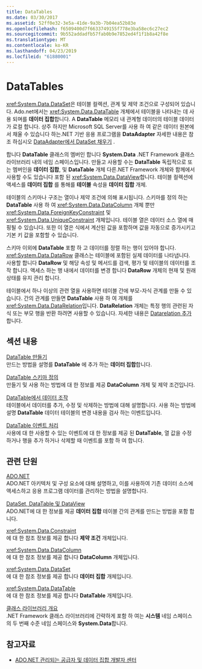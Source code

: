 ```yaml
---
title: DataTables
ms.date: 03/30/2017
ms.assetid: 52ff0e32-3e5a-41de-9a3b-7b04ea52b83e
ms.openlocfilehash: f6509400d7f6633749155f778e3ba58ec6c27ec2
ms.sourcegitcommit: 9b552addadfb57fab0b9e7852ed4f1f1b8a42f8e
ms.translationtype: MT
ms.contentlocale: ko-KR
ms.lasthandoff: 04/23/2019
ms.locfileid: "61880001"
---
```

# <a name="datatables"></a>DataTables
<xref:System.Data.DataSet>은 테이블 컬렉션, 관계 및 제약 조건으로 구성되어 있습니다. Ado.net에서는 <xref:System.Data.DataTable> 개체에서 테이블을 나타내는 데 사용 되며를 **데이터 집합**합니다. A **DataTable** 메모리 내 관계형 데이터의 테이블 데이터가 로컬 합니다. 상주 하지만 Microsoft SQL Server를 사용 하 여 같은 데이터 원본에서 채울 수 있습니다 하는.NET 기반 응용 프로그램을 **DataAdapter** 자세한 내용은 참조 하십시오 [DataAdapter에서 DataSet 채우기](../../../../../docs/framework/data/adonet/populating-a-dataset-from-a-dataadapter.md) .  
  
 합니다 **DataTable** 클래스의 멤버인 합니다 **System.Data** .NET Framework 클래스 라이브러리 내의 네임 스페이스입니다. 만들고 사용할 수는 **DataTable** 독립적으로 또는 멤버인을 **데이터 집합**, 및 **DataTable** 개체 다른.NET Framework 개체와 함께에서 사용할 수도 있습니다 포함 된 <xref:System.Data.DataView>합니다. 테이블 컬렉션에 액세스를 **데이터 집합** 를 통해를 **테이블** 속성을 **데이터 집합** 개체.  
  
 테이블의 스키마나 구조는 열이나 제약 조건에 의해 표시됩니다. 스키마를 정의 하는 **DataTable** 사용 하 여 <xref:System.Data.DataColumn> 개체 뿐만 <xref:System.Data.ForeignKeyConstraint> 및 <xref:System.Data.UniqueConstraint> 개체입니다. 테이블 열은 데이터 소스 열에 매핑될 수 있습니다. 또한 이 열은 식에서 계산된 값을 포함하며 값을 자동으로 증가시키고 기본 키 값을 포함할 수 있습니다.  
  
 스키마 이외에 **DataTable** 포함 하 고 데이터를 정렬 하는 행이 있어야 합니다. <xref:System.Data.DataRow> 클래스는 테이블에 포함된 실제 데이터를 나타냅니다. 사용할 합니다 **DataRow** 및 해당 속성 및 메서드를 검색, 평가 및 테이블의 데이터를 조작 합니다. 액세스 하는 행 내에서 데이터를 변경 합니다 **DataRow** 개체의 현재 및 원래 상태를 유지 관리 합니다.  
  
 테이블에서 하나 이상의 관련 열을 사용하면 테이블 간에 부모-자식 관계를 만들 수 있습니다. 간의 관계를 만들면 **DataTable** 사용 하 여 개체를 <xref:System.Data.DataRelation>입니다. **DataRelation** 개체는 특정 행의 관련된 자식 또는 부모 행을 반환 하려면 사용할 수 있습니다. 자세한 내용은 [Datarelation 추가](../../../../../docs/framework/data/adonet/dataset-datatable-dataview/adding-datarelations.md)합니다.  
  
## <a name="in-this-section"></a>섹션 내용  
 [DataTable 만들기](../../../../../docs/framework/data/adonet/dataset-datatable-dataview/creating-a-datatable.md)  
 만드는 방법을 설명를 **DataTable** 에 추가 하는 **데이터 집합**합니다.  
  
 [DataTable 스키마 정의](../../../../../docs/framework/data/adonet/dataset-datatable-dataview/datatable-schema-definition.md)  
 만들기 및 사용 하는 방법에 대 한 정보를 제공 **DataColumn** 개체 및 제약 조건입니다.  
  
 [DataTable에서 데이터 조작](../../../../../docs/framework/data/adonet/dataset-datatable-dataview/manipulating-data-in-a-datatable.md)  
 테이블에서 데이터를 추가, 수정 및 삭제하는 방법에 대해 설명합니다. 사용 하는 방법에 설명 **DataTable** 데이터 테이블의 변경 내용을 검사 하는 이벤트입니다.  
  
 [DataTable 이벤트 처리](../../../../../docs/framework/data/adonet/dataset-datatable-dataview/handling-datatable-events.md)  
 사용에 대 한 사용할 수 있는 이벤트에 대 한 정보를 제공 된 **DataTable**, 열 값을 수정 하거나 행을 추가 하거나 삭제할 때 이벤트를 포함 하 여 합니다.  
  
## <a name="related-sections"></a>관련 단원  
 [ADO.NET](../../../../../docs/framework/data/adonet/index.md)  
 ADO.NET 아키텍처 및 구성 요소에 대해 설명하고, 이를 사용하여 기존 데이터 소스에 액세스하고 응용 프로그램 데이터를 관리하는 방법을 설명합니다.  
  
 [DataSet, DataTable 및 DataView](../../../../../docs/framework/data/adonet/dataset-datatable-dataview/index.md)  
 ADO.NET에 대 한 정보를 제공 **데이터 집합** 테이블 간의 관계를 만드는 방법을 포함 합니다.  
  
 <xref:System.Data.Constraint>  
 에 대 한 참조 정보를 제공 합니다 **제약 조건** 개체입니다.  
  
 <xref:System.Data.DataColumn>  
 에 대 한 참조 정보를 제공 합니다 **DataColumn** 개체입니다.  
  
 <xref:System.Data.DataSet>  
 에 대 한 참조 정보를 제공 합니다 **데이터 집합** 개체입니다.  
  
 <xref:System.Data.DataTable>  
 에 대 한 참조 정보를 제공 합니다 **DataTable** 개체입니다.  
  
 [클래스 라이브러리 개요](../../../../../docs/standard/class-library-overview.md)  
 .NET Framework 클래스 라이브러리에 간략하게 포함 하 여는 **시스템** 네임 스페이스의 두 번째 수준 네임 스페이스와 **System.Data**합니다.  
  
## <a name="see-also"></a>참고자료

- [ADO.NET 관리되는 공급자 및 데이터 집합 개발자 센터](https://go.microsoft.com/fwlink/?LinkId=217917)
